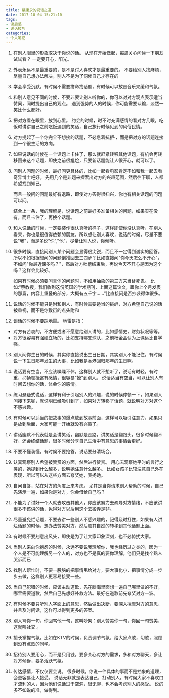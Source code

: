 ```yaml
---
title: 蔡康永的说话之道
date: 2017-10-04 15:21:10
tags:
- 读后感
- 说话技巧
categories:
- 个人笔记
---
```

1. 在别人眼里的形象取决于你说的话。
从现在开始做起，每周关心问候一下朋友试试看？
一定要开心，阳光。

2. 外表永远不是最重要的，是不是讨人喜欢才是最重要的。
不要给别人找麻烦，尽量自己想办法解决，别人不是为了伺候自己才存在的

3. 学会享受沉默，有时候不需要拼命找话题，有时候可以放首音乐来缓和气氛。

4. 和别人意见不同的时候，不要非要让别人听你的，你可以对对方观点表示适当赞同，同时提出自己的观点。
遇到强势的人的时候，你可能需要认输，淡然一笑比什么都好。
<!-- more -->
5. 把对方看在眼里，放到心里。
约会的时候，时不时充满感情的看对方几眼，吃饭时讲讲自己之前吃饭遇到的笑话，自己旅行时候见到的风俗民情。
6. 对方提起了一个你完全不想接的话题，不必急着抗拒·，而是把对方的话题连接到一个很生活的方向。

7. 如果说话的时候在一个话题上卡住了，那么就赶紧转移其他话题，有机会再转移回来这个话题，即使之前很尴尬，只要新话题能让人很开心，就可以了。

8. 问别人问题的时候，最好问更具体的，比如一起看电影肯定不如和我一起去看奇异博士吧好。
    先用几个是非题来探索出对方的兴趣范围，然后往下聊，人都希望找到知己。

    而且一般问的问题最好有退路，即使对方答得很扫兴，你也有相关话题的问题可以问。

    结合上一条，我的理解是，说话题之前最好多准备相关的问题，如果实在没有，而且卡住了，再换个话题。
9. 和人说话的时候，一定要装作很认真听的样子，这样即使你没认真听，在别人看来，你也是很值得依赖的朋友，所以想让别人喜欢，说话的时候，尽量不要说"我"，而是多说"你","他"，尽量让别人说，你倾听。
10. 很多时候，直接问别人某个问题会显得很尖锐，而且不一定得到诚实的回答。
所以不如根据想问的问题倒推回去三四步？比如直接问"你今天怎么不开心"，不如问"你最近课多吗？"，然后对方吐槽结束后，再说今天不开心是因为这个吗？这样会比较好。

    如果有时候必须要问具体的问题时，不如用抽象的第三方来当替死鬼。
    比如:“蔡教授，我们收到这份英国的学术期刊，上面这篇论文，跟你上个月发表的那篇，内容上重叠的部分，大概有五千字……”比直接问是否抄袭得体很多。

11. 说话的时候不能只是附和别人，有时候需要适当的挑衅，对方希望自己说的话被重视，而不是你敷衍的点头附和

12. 谈话的时候不要踩地雷。
地雷是指：
+ 对方有苦衷的，不方便或者不愿意给别人讲的，比如感情史，财务状况等等。
+ 对方很容易有强硬立场的，比如支持哪支球队，之前杨金晶认为上课远比自学强。

13. 别人问你生日的时候，其实你直接说出生日日期，其实别人不能记住，有时候说一下生日那年发生的大事，比如我是香港回归那年的生日啊。

14. 说话要有空当，不应该喋喋不休，这样别人就不想听了，说话有时轻，有时重，抑扬顿挫富有感情，很容易"撩"到别人。
说话适当有空当，可以让别人有时间去想你的话，体会你的感情。

15. 练习悬疑式说话，这样有利于引起别人的兴趣，说的时候停顿一下，如果别人问接下来呢，就说明已经吸引到了，如果对方转移了话题，就说明对方对这个不感兴趣。

16. 有时候可以适当的把故事的爆点放到故事前面，这样可以吸引注意力，如果只是放到后面，大家可能一开始就没有兴趣了。

17. 讲话幽默不代表就是会讲笑话，幽默是走路，讲笑话是翻跟头，很多时候翻不好，还会终结话题，很多时候分享自己生活中有意思的事情会更好。

18. 不要不懂装懂，有时候不要抢答，说话要分清场合。

19. 认真观察别人希望被赞赏的方面，然后进行赞赏。
    用心去观察她平时的言行之类的，她提到什么越多，说明她注意什么越多。
    比如女孩子比较注意自己外在表现，所以可以从这些方面去夸奖她，表扬她。

20. 自问自答，站在对方的角度上来考虑。
尤其是当你请求别人帮助的时候，自己先演示一遍，如果你是对方，你会借给自己吗？

21. 不能为了讨好一个人就去攻击其他人，你应该努力去疏导对方情绪，不应该讲很多不该讲的话，免得对方以后用这个去搬弄是非。

22. 尽量避免烂话题，不要去讲一些别人不感兴趣的，记得及时打住，如果有人讲烂话题的时候，想办法赞美对方，然后顺其自然的转移到其他话题上面。

23. 有时候不要刻意出风头，即使是为了让大家印象深刻，也不必惊扰大家。

24. 当别人来向你抱怨的时候，永远不要说我理解你，我也经历过之类的，因为一个人是不可能理解另一个人的，对方也不是真的要你理解，他们只是找个熟人哭诉而已

25. 找别人帮忙时，不要一股脑的把事情甩给对方，要大事化小，把事情分成一步步去做，这样别人更容易接受一些。

26. 当自己犯错的时候，应该主动道歉，先在脑海里面想一遍自己哪里做的不好，哪里需要道歉，然后自己先想好补救方法。最好在道歉前先夸奖对方一波。

27. 有时候不要只听别人字面上的意思，然后做出决断，要深入揣摩对方的意思，并且及时问话，这样可以得到更多的答案。

28. 别人骂你一句，你回骂他一句，这叫吵架：别人赞美你一句，你回一句赞美，这就叫社交 。

29. 擅长掌握气氛。比如在KTV的时候，负责调节气氛，给大家点歌，切歌，照顾到没有点歌的同学。

30. 招待别人要用心，而不是只用钱。要多关心对方的需求，多和对方聊天，多让对方倾诉，要多活跃气氛。

31. 传达感情，不仅仅要会说。
    很多时候，你说一件具体的事而不是抽象的道理，会更容易让人接受。
    说话无非就是表达自己，打动别人。有时候大家不喜欢口才流利的人，因为他们说话过于空洞，很无聊，也不会考虑别人的感受。
    说的多不如说的准，做得到。
